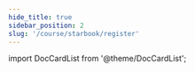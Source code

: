 ```yaml
---
hide_title: true
sidebar_position: 2
slug: '/course/starbook/register'
---
```







import DocCardList from '@theme/DocCardList';

<DocCardList />










